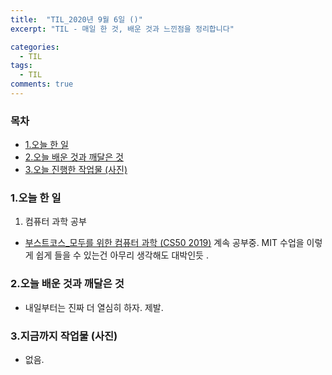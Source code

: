 ```yaml
---
title:  "TIL_2020년 9월 6일 ()"
excerpt: "TIL - 매일 한 것, 배운 것과 느낀점을 정리합니다"

categories:
  - TIL
tags:
  - TIL
comments: true
---
```



<h3>목차</h3>

- [1.오늘 한 일](#1오늘-한-일)
- [2.오늘 배운 것과 깨달은 것](#2오늘-배운-것과-깨달은-것)
- [3.오늘 진행한 작업물 (사진)](#3오늘-진행한-작업물-사진)
  

### 1.오늘 한 일
    
1. 컴퓨터 과학 공부
  - [부스트코스_모두를 위한 컴퓨터 과학 (CS50 2019)](https://www.edwith.org/boostcourse-cs-050/joinLectures/41307)
   계속 공부중. MIT 수업을 이렇게 쉽게 들을 수 있는건 아무리 생각해도 대박인듯 .
   
    
    

### 2.오늘 배운 것과 깨달은 것

- 내일부터는 진짜 더 열심히 하자. 제발.

### 3.지금까지 작업물 (사진)

- 없음.